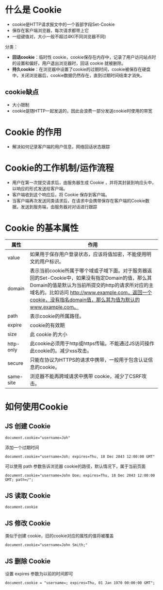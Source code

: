 # 什么是 Cookie
- cookie是HTTP请求报文中的一个首部字段Set-Cookie
- 保存在客户端浏览器，每次请求都带上它
- 一组键值对，大小一般不超过4K(不同浏览器不同)

分类：
- **回话cookie**：临时性 cookie，cookie保存在内存中，记录了用户访问站点时的设置和偏好，用户退出浏览器时，回话 cookie 就被删除。
- **持久cookie**：在浏览器中设置了cookie的过期时间，cookie被保存在硬盘中，关闭浏览器后，cookie数据仍然存在，直到过期时间结束才消失。

## cookie缺点
- 大小限制
- cookie是随HTTP一起发送的，因此会浪费一部分发送cookie时使用的带宽

# Cookie 的作用

- 解决如何记录客户端的用户信息，网络回话状态跟踪

# Cookie的工作机制/运作流程

- 用户在第一次提交请求后，由服务器生成 Cookie ，并将其封装到响应头中，以响应的形式发送给客户端。
- 客户端收到这个响应后，将 Cookie 保存到客户端。
- 当客户端再次发送同类请求后，在请求中会携带保存在客户端的Cookie数据，发送到服务端，由服务器对对话进行跟踪


# Cookie 的基本属性
属性|作用
--|--
value | 如果用于保存用户登录状态，应该将值加密，不能使用明文的用户标识。
domain | 表示当前cookie所属于哪个域或子域下面。对于服务器返回的Set-Cookie中，如果没有指定Domain的值，那么其Domain的值是默认为当前所提交的http的请求所对应的主域名的。比如访问 http://www.example.com，返回一个cookie，没有指名domain值，那么其为值为默认的www.example.com。
path | 表示cookie的所属路径。
expire | cookie的有效期
size | 此 cookie 的大小
http-only | 此cookie必须用于http或https传输。不能通过JS访问操作此cookie的。减少xss攻击。
secure | 只能在协议为HTTPS的请求中携带，一般用于包含认证信息的cookie。
same-site | 浏览器不能再跨域请求中携带 cookie，减少了CSRF攻击。

# 如何使用Cookie
## JS 创建 Cookie
```
document.cookie="username=Joh"
```
添加一个过期时间
```
document.cookie="username=Joh; expires=Thu, 18 Dec 2043 12:00:00 GMT"
```
可以使用 path 参数告诉浏览器 cookie的路径，默认情况下，属于当前页面
```
document.cookie="username=John Doe; expires=Thu, 18 Dec 2043 12:00:00 GMT; path=/";
```
## JS 读取 Cookie
```
document.cookie
```
## JS 修改 Cookie
类似于创建 cookie，旧的cookie对应的属性的值将被覆盖
```
document.cookie="username=John Smith;" 
```
## JS 删除 Cookie
设置 expires 参数为以前的时间即可
```
document.cookie = "username=; expires=Thu, 01 Jan 1970 00:00:00 GMT";
```

